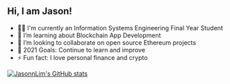 ## Hi, I am Jason!

- 👨‍🎓 I'm currently an Information Systems Engineering Final Year Student
- 🌱 I’m learning about Blockchain App Development
- 👯 I’m looking to collaborate on open source Ethereum projects
- 🥅 2021 Goals: Continue to learn and improve
- ⚡ Fun fact: I love personal finance and crypto
  <br />

[![JasonnLim's GitHub stats](https://github-readme-stats.vercel.app/api?username=JasonnLim&show_icons=true&theme=radical)](https://github.com/JasonnLim/github-readme-stats)
